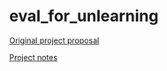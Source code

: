 # eval_for_unlearning

[Original project proposal](https://docs.google.com/document/d/1yEJBxb2VlDS6fXd9ImUNrtmfQlSOgRqmLnJ4BjGhfJI/edit?usp=sharing)

[Project notes](https://docs.google.com/document/d/1A2cGQmdcoHTeGyQdph_G7dugGvsadflqtrCxaHd1_2Y/edit?usp=sharing)